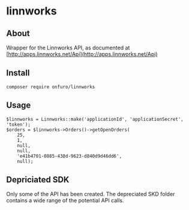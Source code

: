 # linnworks

## About

Wrapper for the Linnworks API, as documented at [http://apps.linnworks.net/Api](http://apps.linnworks.net/Api)

## Install

    composer require onfuro/linnworks

## Usage
        
    $linnworks = Linnworks::make('applicationId', 'applicationSecret', 'token');
    $orders = $linnworks->Orders()->getOpenOrders(
        25,
        1,
        null,
        null,
        'e41b4701-0885-430d-9623-d840d9d46dd6',
        null);
        
## Depriciated SDK

Only some of the API has been created. The depreciated SKD folder contains a wide range of the potential API calls.